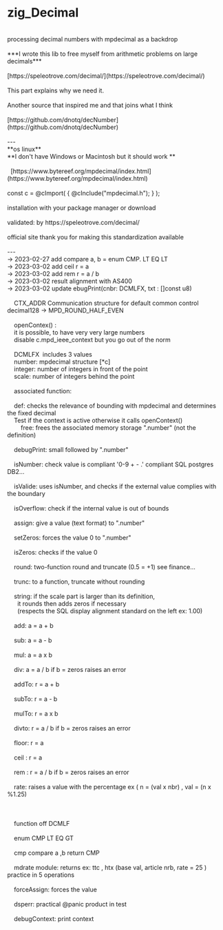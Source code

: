 # zig_Decimal<br>
<br>
processing decimal numbers with mpdecimal as a backdrop<br>
<br>
***I wrote this lib to free myself from arithmetic problems on large decimals***<br>
<br>
[https://speleotrove.com/decimal/](https://speleotrove.com/decimal/)<br>
<br>
This part explains why we need it.<br>
<br>
Another source that inspired me and that joins what I think<br>
<br>
[https://github.com/dnotq/decNumber](https://github.com/dnotq/decNumber)<br>
<br>
---
<br>
**os linux** <br>
**I don't have Windows or Macintosh but it should work **<br>
<br>
&nbsp;&nbsp;[https://www.bytereef.org/mpdecimal/index.html](https://www.bytereef.org/mpdecimal/index.html)<br>
<br>
const c = @cImport( { @cInclude("mpdecimal.h"); } );<br>
<br>
installation with your package manager or download<br>
<br>
validated: by https://speleotrove.com/decimal/<br>
<br>
official site thank you for making this standardization available<br>
<br>
---
<br>
&rarr; 2023-02-27 add compare  a, b  =   enum CMP. LT EQ LT<br>
&rarr; 2023-03-02 add ceil     r = a<br>
&rarr; 2023-03-02 add rem      r = a / b<br>
&rarr; 2023-03-02 result alignment with AS400<br>
&rarr; 2023-03-02 update ebugPrint(cnbr: DCMLFX, txt : []const u8) <br>
<br>
&nbsp;&nbsp;&nbsp; CTX_ADDR Communication structure for default common control decimal128 -> MPD_ROUND_HALF_EVEN<br>
<br>
&nbsp;&nbsp;&nbsp; openContex() :<br>
&nbsp;&nbsp;&nbsp; it is possible, to have very very large numbers<br>
&nbsp;&nbsp;&nbsp; disable&nbsp;c.mpd_ieee_context but you go out of the norm<br>
<br>
&nbsp;&nbsp;&nbsp; DCMLFX &nbsp;includes 3 values<br>
&nbsp;&nbsp;&nbsp;       number: mpdecimal structure [*c]<br>
&nbsp;&nbsp;&nbsp;       integer: number of integers in front of the point<br>
&nbsp;&nbsp;&nbsp;       scale: number of integers behind the point<br>
<br>
&nbsp;&nbsp;&nbsp;   associated function:<br>
<br>
&nbsp;&nbsp;&nbsp;   def: checks the relevance of bounding with mpdecimal and determines the fixed decimal<br>
&nbsp;&nbsp;&nbsp;         Test if the context is active otherwise it calls openContext()<br>
&nbsp;&nbsp;&nbsp;
&nbsp;&nbsp;&nbsp;   free: frees the associated memory storage ".number" (not the definition)<br>
<br>
&nbsp;&nbsp;&nbsp;   debugPrint: small followed by ".number"<br>
<br>
&nbsp;&nbsp;&nbsp;   isNumber: check value is compliant '0-9 + - .' compliant SQL postgres DB2...<br>
<br>
&nbsp;&nbsp;&nbsp;   isValide: uses isNumber, and checks if the external value  complies with the boundary<br>
<br>
&nbsp;&nbsp;&nbsp;   isOverflow: check if the internal value is out of bounds<br>
<br>
&nbsp;&nbsp;&nbsp;   assign: give a value (text format) to ".number"<br>
<br>
&nbsp;&nbsp;&nbsp;   setZeros: forces the value 0 to ".number"<br>
<br>
&nbsp;&nbsp;&nbsp;   isZeros: checks if the value 0<br>
<br>
&nbsp;&nbsp;&nbsp;   round: two-function round and truncate (0.5 = +1) see finance...<br>
<br>
&nbsp;&nbsp;&nbsp;   trunc: to a function, truncate without rounding<br>
<br>
&nbsp;&nbsp;&nbsp;   string: if the scale part is larger than its definition,<br>
&nbsp;&nbsp;&nbsp;&nbsp;&nbsp;&nbsp;it rounds then adds zeros if necessary<br>
&nbsp;&nbsp;&nbsp;&nbsp;&nbsp;&nbsp;(respects the SQL display alignment standard on the left ex: 1.00)<br>
<br>
&nbsp;&nbsp;&nbsp;   add: a = a + b<br>
<br>
&nbsp;&nbsp;&nbsp;   sub: a = a - b<br>
<br>
&nbsp;&nbsp;&nbsp;   mul: a = a x b<br>
<br>
&nbsp;&nbsp;&nbsp;   div: a = a / b      if b = zeros raises an error<br>
<br>
&nbsp;&nbsp;&nbsp;   addTo: r = a + b<br>
<br>
&nbsp;&nbsp;&nbsp;   subTo: r = a - b<br>
<br>
&nbsp;&nbsp;&nbsp;   mulTo: r = a x b<br>
<br>
&nbsp;&nbsp;&nbsp;   divto: r = a / b      if b = zeros raises an error<br>
<br>
&nbsp;&nbsp;&nbsp;   floor: r = a<br>
<br>
&nbsp;&nbsp;&nbsp;   ceil : r = a<br>
<br>
&nbsp;&nbsp;&nbsp;   rem  : r = a / b      if b = zeros raises an error<br>
<br>
&nbsp;&nbsp;&nbsp;   rate: raises a value with the percentage ex ( n = (val x nbr) , val = (n x %1.25)<br>
<br>
&nbsp;&nbsp;&nbsp;<br>
<br>
&nbsp;&nbsp;&nbsp; function off DCMLF<br>
<br>
&nbsp;&nbsp;&nbsp; enum CMP LT EQ GT<br>
<br>
&nbsp;&nbsp;&nbsp; cmp compare  a ,b return CMP<br>
<br>
&nbsp;&nbsp;&nbsp; mdrate module: returns ex: ttc , htx (base val, article nrb, rate = 25 ) practice in 5 operations<br>
<br>
&nbsp;&nbsp;&nbsp; forceAssign: forces the value<br>
<br>
&nbsp;&nbsp;&nbsp; dsperr: practical @panic product in test<br>
<br>
&nbsp;&nbsp;&nbsp; debugContext: print context<br>
